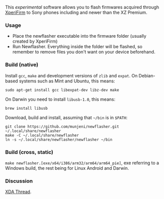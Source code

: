 This *experimental* software allows you to flash firmwares acquired through [XperiFirm](https://forum.xda-developers.com/crossdevice-dev/sony/pc-xperifirm-xperia-firmware-downloader-t2834142) to Sony phones including and newer than the XZ  Premium. 

### Usage

- Place the newflasher executable into the firmware folder (usually created by XperiFirm)
- Run Newflasher. Everything inside the folder will be flashed, so remember to remove files you don't want on your device beforehand. 

### Build (native)

Install `gcc`, `make` and development versions of `zlib` and `expat`. On Debian-based systems such as Mint and Ubuntu, this means:

    sudo apt-get install gcc libexpat-dev libz-dev make

On Darwin you need to install `libusb-1.0`, this means:

    brew install libusb

Download, build and install, assuming that `~/bin` is in `$PATH`:

    git clone https://github.com/munjeni/newflasher.git ~/.local/share/newflasher
    make -C ~/.local/share/newflasher
    ln -s ~/.local/share/newflasher/newflasher ~/bin

### Build (cross, static)

`make newflasher.[exe/x64/i386/arm32/arm64/arm64_pie]`, exe referring to a Windows build, the rest being for Linux Android and Darwin.

### Discussion

[XDA Thread](https://forum.xda-developers.com/crossdevice-dev/sony/progress-newflasher-xperia-command-line-t3619426). 
